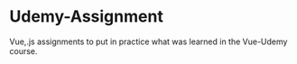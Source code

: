 # Udemy-Assignment
Vue,.js assignments to put in practice what was learned in the Vue-Udemy course.
